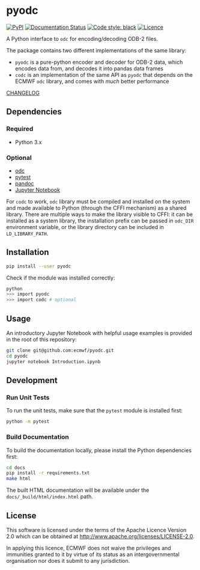 # pyodc

[![PyPI](https://img.shields.io/pypi/v/pyodc)](https://pypi.org/project/pyodc/)
[![Documentation Status](https://readthedocs.org/projects/pyodc/badge/?version=latest)](https://pyodc.readthedocs.io/en/latest/?badge=latest)
[![Code style: black](https://img.shields.io/badge/code%20style-black-000000.svg)](https://github.com/psf/black)
[![Licence](https://img.shields.io/github/license/ecmwf/pyodc)](https://github.com/ecmwf/pyodc/blob/master/LICENSE)

A Python interface to `odc` for encoding/decoding ODB\-2 files.

The package contains two different implementations of the same library:

* `pyodc` is a pure-python encoder and decoder for ODB\-2 data, which encodes data from, and decodes it into pandas data frames
* `codc` is an implementation of the same API as `pyodc` that depends on the ECMWF `odc` library, and comes with _much_ better performance

[CHANGELOG]

## Dependencies

### Required

* Python 3.x

### Optional

* [odc]
* [pytest]
* [pandoc]
* [Jupyter Notebook]

For `codc` to work, `odc` library must be compiled and installed on the system and made available to Python (through the CFFI mechanism) as a shared library. There are multiple ways to make the library visible to CFFI: it can be installed as a system library, the installation prefix can be passed in `odc_DIR` environment variable, or the library directory can be included in `LD_LIBRARY_PATH`.

## Installation

```sh
pip install --user pyodc
```

Check if the module was installed correctly:

```sh
python
>>> import pyodc
>>> import codc # optional
```

## Usage

An introductory Jupyter Notebook with helpful usage examples is provided in the root of this repository:

```sh
git clone git@github.com:ecmwf/pyodc.git
cd pyodc
jupyter notebook Introduction.ipynb
```

## Development

### Run Unit Tests

To run the unit tests, make sure that the `pytest` module is installed first:

```sh
python -m pytest
```

### Build Documentation

To build the documentation locally, please install the Python dependencies first:

```sh
cd docs
pip install -r requirements.txt
make html
```

The built HTML documentation will be available under the `docs/_build/html/index.html` path.

## License

This software is licensed under the terms of the Apache Licence Version 2.0 which can be obtained at http://www.apache.org/licenses/LICENSE-2.0.

In applying this licence, ECMWF does not waive the privileges and immunities granted to it by virtue of its status as an intergovernmental organisation nor does it submit to any jurisdiction.

[CHANGELOG]: ./CHANGELOG.md
[odc]: https://github.com/ecmwf/odc
[pytest]: https://pytest.org
[pandoc]: https://pandoc.org/
[Jupyter Notebook]: https://jupyter.org
